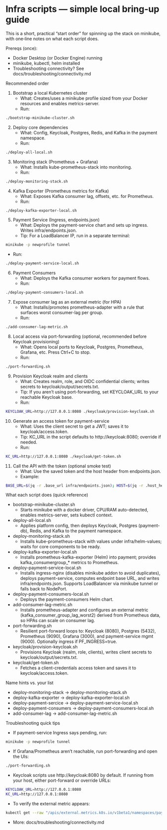 # Infra scripts — simple local bring-up guide

This is a short, practical “start order” for spinning up the stack on minikube, with one‑line notes on what each script does.

Prereqs (once):
- Docker Desktop (or Docker Engine) running
- minikube, kubectl, helm installed
- Troubleshooting connectivity? See docs/troubleshooting/connectivity.md

Recommended order
1) Bootstrap a local Kubernetes cluster
   - What: Creates/uses a minikube profile sized from your Docker resources and enables metrics-server.
   - Run:
```bash
./bootstrap-minikube-cluster.sh
```

2) Deploy core dependencies
   - What: Config, Keycloak, Postgres, Redis, and Kafka in the payment namespace.
   - Run:
```bash
./deploy-all-local.sh
```

3) Monitoring stack (Prometheus + Grafana)
   - What: Installs kube-prometheus-stack into monitoring.
   - Run:
```bash
./deploy-monitoring-stack.sh
```

4) Kafka Exporter (Prometheus metrics for Kafka)
   - What: Exposes Kafka consumer lag, offsets, etc. for Prometheus.
   - Run:
```bash
./deploy-kafka-exporter-local.sh
```

5) Payment Service (Ingress, endpoints.json)
   - What: Deploys the payment-service chart and sets up ingress. Writes infra/endpoints.json.
   - Tip: For a LoadBalancer IP, run in a separate terminal:
```bash
minikube -p newprofile tunnel
```
   - Run:
```bash
./deploy-payment-service-local.sh
```

6) Payment Consumers
   - What: Deploys the Kafka consumer workers for payment flows.
   - Run:
```bash
./deploy-payment-consumers-local.sh
```

7) Expose consumer lag as an external metric (for HPA)
   - What: Installs/promotes prometheus-adapter with a rule that surfaces worst consumer-lag per group.
   - Run:
```bash
./add-consumer-lag-metric.sh
```

8) Local access via port-forwarding (optional, recommended before Keycloak provisioning)
   - What: Opens local ports to Keycloak, Postgres, Prometheus, Grafana, etc. Press Ctrl+C to stop.
   - Run:
```bash
./port-forwarding.sh
```

9) Provision Keycloak realm and clients
   - What: Creates realm, role, and OIDC confidential clients; writes secrets to keycloak/output/secrets.txt.
   - Tip: If you aren’t using port-forwarding, set KEYCLOAK_URL to your reachable Keycloak base.
   - Run:
```bash
KEYCLOAK_URL=http://127.0.0.1:8080 ./keycloak/provision-keycloak.sh
```

10) Generate an access token for payment-service
    - What: Uses the client secret to get a JWT; saves it to keycloak/access.token.
    - Tip: KC_URL in the script defaults to http://keycloak:8080; override if needed.
    - Run:
```bash
KC_URL=http://127.0.0.1:8080 ./keycloak/get-token.sh
```

11) Call the API with the token (optional smoke test)
    - What: Use the saved token and the host header from endpoints.json.
    - Example:
```bash
BASE_URL=$(jq -r .base_url infra/endpoints.json); HOST=$(jq -r .host_header infra/endpoints.json); curl -i -H "Host: $HOST" -H "Authorization: Bearer $(cat keycloak/access.token)" "$BASE_URL/actuator/health"
```

What each script does (quick reference)
- bootstrap-minikube-cluster.sh
  - Starts minikube with a docker driver, CPU/RAM auto-detected, enables metrics-server, sets kubectl context.
- deploy-all-local.sh
  - Applies platform config, then deploys Keycloak, Postgres (payment-db), Redis, and Kafka to the payment namespace.
- deploy-monitoring-stack.sh
  - Installs kube-prometheus-stack with values under infra/helm-values; waits for core components to be ready.
- deploy-kafka-exporter-local.sh
  - Installs prometheus-kafka-exporter (Helm) into payment; provides kafka_consumergroup_* metrics to Prometheus.
- deploy-payment-service-local.sh
  - Installs ingress-nginx (disables minikube addon to avoid duplicates), deploys payment-service, computes endpoint base URL, and writes infra/endpoints.json. Supports LoadBalancer via minikube tunnel or falls back to NodePort.
- deploy-payment-consumers-local.sh
  - Deploys the payment-consumers Helm chart.
- add-consumer-lag-metric.sh
  - Installs prometheus-adapter and configures an external metric (kafka_consumer_group_lag_worst2) derived from Prometheus data, so HPAs can scale on consumer lag.
- port-forwarding.sh
  - Resilient port-forward loops to: Keycloak (8080), Postgres (5432), Prometheus (9090), Grafana (3000), and payment-service mgmt (9000). Optionally ingress if PF_INGRESS=true.
- keycloak/provision-keycloak.sh
  - Provisions Keycloak (realm, role, clients), writes client secrets to keycloak/output/secrets.txt.
- keycloak/get-token.sh
  - Fetches a client-credentials access token and saves it to keycloak/access.token.

Name hints vs. your list
- deploy-monitoring-stack  → deploy-monitoring-stack.sh
- deploy-kafka-exporter    → deploy-kafka-exporter-local.sh
- deploy-payment-sercice   → deploy-payment-service-local.sh
- deploy-payment-consumers → deploy-payment-consumers-local.sh
- add-consumer-lag         → add-consumer-lag-metric.sh

Troubleshooting quick tips
- If payment-service Ingress says pending, run:
```bash
minikube -p newprofile tunnel
```
- If Grafana/Prometheus aren’t reachable, run port-forwarding and open the UIs:
```bash
./port-forwarding.sh
```
- Keycloak scripts use http://keycloak:8080 by default. If running from your host, either port-forward or override URLs:
```bash
KEYCLOAK_URL=http://127.0.0.1:8080
KC_URL=http://127.0.0.1:8080
```
- To verify the external metric appears:
```bash
kubectl get --raw "/apis/external.metrics.k8s.io/v1beta1/namespaces/payment/kafka_consumer_group_lag_worst2" | jq .
```
- More: docs/troubleshooting/connectivity.md
